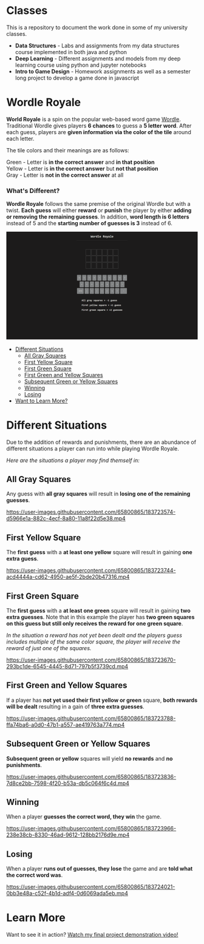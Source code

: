 # Classes

This is a repository to document the work done in some of my university classes.

-   **Data Structures** - Labs and assignments from my data structures course implemented in both java and python
-   **Deep Learning** - Different assignments and models from my deep learning course using python and jupyter notebooks
-   **Intro to Game Design** - Homework assignments as well as a semester long project to develop a game done in javascript

# Wordle Royale

**World Royale** is a spin on the popular web-based word game [Wordle](https://en.wikipedia.org/wiki/Wordle). Traditional Wordle gives players **6 chances** to guess a **5 letter word**. After each guess, players are **given information via the color of the tile** around each letter.<br>

The tile colors and their meanings are as follows:

Green - Letter is **in the correct answer** and **in that position**<br>
Yellow - Letter is **in the correct answer** but **not that position**<br>
Gray - Letter is **not in the correct answer** at all

### What's Different?

**Wordle Royale** follows the same premise of the original Wordle but with a twist. **Each guess** will either **reward** or **punish** the player by either **adding or removing the remaining guesses**. In addition, **word length is 6 letters** instead of 5 and the **starting number of guesses is 3** instead of 6.

<p align="center">
  <img src="./assets/main-page.png"/>
</p>

-   [Different Situations](#different-situations)
    -   [All Gray Squares](#all-gray-squares)
    -   [First Yellow Square](#first-yellow-square)
    -   [First Green Square](#first-green-square)
    -   [First Green and Yellow Squares](#first-green-and-yellow-squares)
    -   [Subsequent Green or Yellow Squares](#subsequent-green-or-yellow-squares)
    -   [Winning](#winning)
    -   [Losing](#losing)
-   [Want to Learn More?](#learn-more)

# Different Situations

Due to the addition of rewards and punishments, there are an abundance of different situations a player can run into while playing Wordle Royale.<br>

_Here are the situations a player may find themself in:_

## All Gray Squares

Any guess with **all gray squares** will result in **losing one of the remaining guesses**.

https://user-images.githubusercontent.com/65800865/183723574-d5966e1a-882c-4ecf-8a80-11a8f22d5e38.mp4

## First Yellow Square

The **first guess** with a **at least one yellow** square will result in gaining **one extra guess**.

https://user-images.githubusercontent.com/65800865/183723744-acd4444a-cd62-4950-ae5f-2bde20b47316.mp4

## First Green Square

The **first guess** with a **at least one green** square will result in gaining **two extra guesses**. Note that in this example the player has **two green squares on this guess but still only receives the reward for one green square**.<br>

_In the situation a reward has not yet been dealt and the players guess includes multiple of the same color square, the player will receive the reward of just one of the squares._

https://user-images.githubusercontent.com/65800865/183723670-293bc1de-6545-4445-8d71-797b5f3739cd.mp4

## First Green and Yellow Squares

If a player has **not yet used their first yellow or green** square, **both rewards will be dealt** resulting in a gain of **three extra guesses**.

https://user-images.githubusercontent.com/65800865/183723788-ffa74ba6-a0d0-47b1-a557-ae419763a774.mp4

## Subsequent Green or Yellow Squares

**Subsequent green or yellow** squares will yield **no rewards** and **no punishments**.

https://user-images.githubusercontent.com/65800865/183723836-7d8ce2bb-7598-4f20-b53a-db5c064f6c4d.mp4

## Winning

When a player **guesses the correct word, they win** the game.

https://user-images.githubusercontent.com/65800865/183723966-238e38cb-8330-46ad-9612-128bb2176d9e.mp4

## Losing

When a player **runs out of guesses, they lose** the game and are **told what the correct word was**.

https://user-images.githubusercontent.com/65800865/183724021-0bb3e48a-c52f-4b1d-adf4-0d6069ada5eb.mp4

# Learn More

Want to see it in action? [Watch my final project demonstration video!](https://www.youtube.com/watch?v=D_Eb5b_8feQ)
